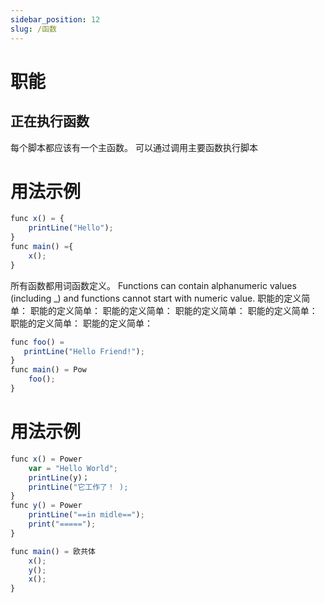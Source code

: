```yaml
---
sidebar_position: 12
slug: /函数
---
```


# 职能

## 正在执行函数

每个脚本都应该有一个主函数。 可以通过调用主要函数执行脚本

# 用法示例

```jsx
func x() = {
    printLine("Hello");
}
func main() ={
    x();
}
```

所有函数都用词函数定义。 Functions can contain alphanumeric values (including \_) and functions cannot start with numeric value. 职能的定义简单： 职能的定义简单： 职能的定义简单： 职能的定义简单： 职能的定义简单： 职能的定义简单： 职能的定义简单：

```jsx
func foo() =
   printLine("Hello Friend!");
}
func main() = Pow
    foo();
}
```

# 用法示例

```jsx
func x() = Power
    var = "Hello World";
    printLine(y)；
    printLine("它工作了！ );
}
func y() = Power
    printLine("==in midle==");
    print("=====");
}

func main() = 欧共体
    x();
    y();
    x();
}
```
